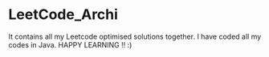 # LeetCode_Archi
It contains all my Leetcode optimised solutions together. I have coded all my codes in Java. HAPPY LEARNING !! :)
